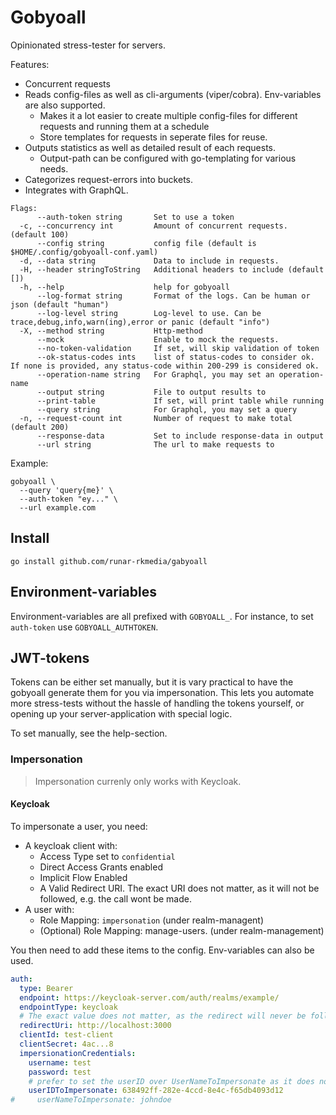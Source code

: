 # Gobyoall

Opinionated stress-tester for servers.

Features:
 - Concurrent requests
 - Reads config-files as well as cli-arguments (viper/cobra). Env-variables are also supported.
   - Makes it a lot easier to create multiple config-files for different requests and running them at a schedule
   - Store templates for requests in seperate files for reuse.
 - Outputs statistics as well as detailed result of each requests.
   - Output-path can be configured with go-templating for various needs.
 - Categorizes request-errors into buckets.
 - Integrates with GraphQL.

```
Flags:
      --auth-token string       Set to use a token
  -c, --concurrency int         Amount of concurrent requests. (default 100)
      --config string           config file (default is $HOME/.config/gobyoall-conf.yaml)
  -d, --data string             Data to include in requests.
  -H, --header stringToString   Additional headers to include (default [])
  -h, --help                    help for gobyoall
      --log-format string       Format of the logs. Can be human or json (default "human")
      --log-level string        Log-level to use. Can be trace,debug,info,warn(ing),error or panic (default "info")
  -X, --method string           Http-method
      --mock                    Enable to mock the requests.
      --no-token-validation     If set, will skip validation of token
      --ok-status-codes ints    list of status-codes to consider ok. If none is provided, any status-code within 200-299 is considered ok.
      --operation-name string   For Graphql, you may set an operation-name
      --output string           File to output results to
      --print-table             If set, will print table while running
      --query string            For Graphql, you may set a query
  -n, --request-count int       Number of request to make total (default 200)
      --response-data           Set to include response-data in output
      --url string              The url to make requests to
```

Example:

```
gobyoall \
  --query 'query{me}' \
  --auth-token "ey..." \
  --url example.com
```

## Install

```
go install github.com/runar-rkmedia/gabyoall
```

## Environment-variables

Environment-variables are all prefixed with `GOBYOALL_`. For instance, to set `auth-token` use `GOBYOALL_AUTHTOKEN`.

## JWT-tokens

Tokens can be either set manually, but it is vary practical to have the gobyoall generate them for you via impersonation. This lets you automate more stress-tests without the hassle of handling the tokens yourself, or opening up your server-application with special logic.

To set manually, see the help-section.

### Impersonation

> Impersonation currenly only works with Keycloak.

#### Keycloak

To impersonate a user, you need:

- A keycloak client with:
  - Access Type set to `confidential`
  - Direct Access Grants enabled
  - Implicit Flow Enabled
  - A Valid Redirect URI. The exact URI does not matter, as it will not be followed, e.g. the call wont be made.
- A user with:
  - Role Mapping: `impersonation` (under realm-managent)
  - (Optional) Role Mapping: manage-users. (under realm-management)

You then need to add these items to the config. Env-variables can also be used.

```yaml
auth:
  type: Bearer
  endpoint: https://keycloak-server.com/auth/realms/example/
  endpointType: keycloak
  # The exact value does not matter, as the redirect will never be followed.
  redirectUri: http://localhost:3000 
  clientId: test-client
  clientSecret: 4ac...8
  impersionationCredentials: 
    username: test
    password: test
    # prefer to set the userID over UserNameToImpersonate as it does not require a lookup
    userIDToImpersonate: 638492ff-282e-4ccd-8e4c-f65db4093d12
#     userNameToImpersonate: johndoe
```